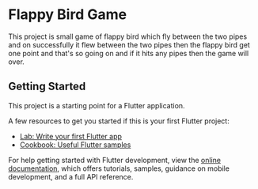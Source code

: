 # Flappy Bird Game

This project is small game of flappy bird which fly between the two pipes and on successfully it flew between the two pipes then the flappy bird get one point and that's so going on and if it hits any pipes then the game will over.

## Getting Started

This project is a starting point for a Flutter application.

A few resources to get you started if this is your first Flutter project:

- [Lab: Write your first Flutter app](https://docs.flutter.dev/get-started/codelab)
- [Cookbook: Useful Flutter samples](https://docs.flutter.dev/cookbook)

For help getting started with Flutter development, view the
[online documentation](https://docs.flutter.dev/), which offers tutorials,
samples, guidance on mobile development, and a full API reference.
